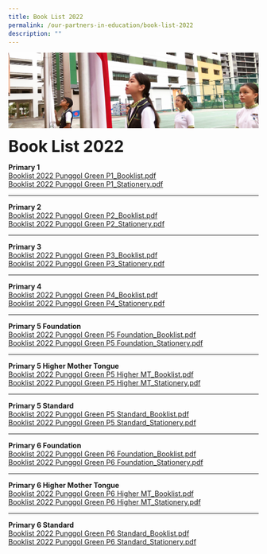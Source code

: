 ```yaml
---
title: Book List 2022
permalink: /our-partners-in-education/book-list-2022
description: ""
---
```

![](/images/sub-banner.jpg)

**<font size=6>Book List 2022</font>**

**Primary 1**<br>
[Booklist 2022 Punggol Green P1_Booklist.pdf](/files/Partners%20in%20Education/Booklist%202022%20Punggol%20Green%20P1_Booklist.pdf)<br>
[Booklist 2022 Punggol Green P1_Stationery.pdf](/files/Partners%20in%20Education/Booklist%202022%20Punggol%20Green%20P1_Stationery.pdf)

---

**Primary 2** <BR>
[Booklist 2022 Punggol Green P2_Booklist.pdf](/files/Partners%20in%20Education/Booklist%202022%20Punggol%20Green%20P2_Booklist.pdf)<br>
[Booklist 2022 Punggol Green P2_Stationery.pdf](/files/Partners%20in%20Education/Booklist%202022%20Punggol%20Green%20P2_Stationery.pdf)

---

**Primary 3**<br>
[Booklist 2022 Punggol Green P3_Booklist.pdf](/files/Partners%20in%20Education/Booklist%202022%20Punggol%20Green%20P3_Booklist.pdf)<br>
[Booklist 2022 Punggol Green P3_Stationery.pdf](/files/Partners%20in%20Education/Booklist%202022%20Punggol%20Green%20P3_Stationery.pdf)

---

**Primary 4**<br>
[Booklist 2022 Punggol Green P4_Booklist.pdf](/files/Partners%20in%20Education/Booklist%202022%20Punggol%20Green%20P4_Booklist.pdf)<br>
[Booklist 2022 Punggol Green P4_Stationery.pdf](/files/Partners%20in%20Education/Booklist%202022%20Punggol%20Green%20P4_Stationery.pdf)

---

**Primary 5 Foundation**<br>
[Booklist 2022 Punggol Green P5 Foundation_Booklist.pdf](/files/Partners%20in%20Education/Booklist%202022%20Punggol%20Green%20P5%20Foundation_Booklist.pdf)<BR>
[Booklist 2022 Punggol Green P5 Foundation_Stationery.pdf](/files/Partners%20in%20Education/Booklist%202022%20Punggol%20Green%20P5%20Foundation_Stationery.pdf)

---

**Primary 5 Higher Mother Tongue**<br>
[Booklist 2022 Punggol Green P5 Higher MT_Booklist.pdf](/files/Partners%20in%20Education/Booklist%202022%20Punggol%20Green%20P5%20Higher%20MT_Booklist.pdf)<br>
[Booklist 2022 Punggol Green P5 Higher MT_Stationery.pdf](/files/Partners%20in%20Education/Booklist%202022%20Punggol%20Green%20P5%20Higher%20MT_Stationery.pdf)

---

**Primary 5 Standard**<br>
[Booklist 2022 Punggol Green P5 Standard_Booklist.pdf](/files/Partners%20in%20Education/Booklist%202022%20Punggol%20Green%20P5%20Standard_Booklist.pdf)<br>
[Booklist 2022 Punggol Green P5 Standard_Stationery.pdf](/files/Partners%20in%20Education/Booklist%202022%20Punggol%20Green%20P5%20Standard_Stationery.pdf)

---

**Primary 6 Foundation**<br>
[Booklist 2022 Punggol Green P6 Foundation_Booklist.pdf](/files/Partners%20in%20Education/Booklist%202022%20Punggol%20Green%20P6%20Foundation_Booklist.pdf)<br>
[Booklist 2022 Punggol Green P6 Foundation_Stationery.pdf](/files/Partners%20in%20Education/Booklist%202022%20Punggol%20Green%20P6%20Foundation_Stationery.pdf)

---

**Primary 6 Higher Mother Tongue**<br>
[Booklist 2022 Punggol Green P6 Higher MT_Booklist.pdf](/files/Partners%20in%20Education/Booklist%202022%20Punggol%20Green%20P6%20Higher%20MT_Booklist.pdf)<br>
[Booklist 2022 Punggol Green P6 Higher MT_Stationery.pdf](/files/Partners%20in%20Education/Booklist%202022%20Punggol%20Green%20P6%20Higher%20MT_Stationery.pdf)

---

**Primary 6 Standard**<br>
[Booklist 2022 Punggol Green P6 Standard_Booklist.pdf](/files/Partners%20in%20Education/Booklist%202022%20Punggol%20Green%20P6%20Standard_Booklist.pdf)<br>
[Booklist 2022 Punggol Green P6 Standard_Stationery.pdf](/files/Partners%20in%20Education/Booklist%202022%20Punggol%20Green%20P6%20Standard_Stationery.pdf)
